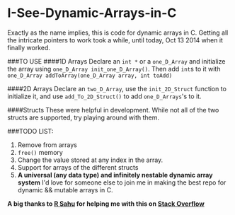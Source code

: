 I-See-Dynamic-Arrays-in-C
=========================

Exactly as the name implies, this is code for dynamic arrays in C. 
Getting all the intricate pointers to work took a  while, until today, Oct 13 2014 when it finally worked. 

###TO USE 
####1D Arrays
Declare an `int *` or a `one_D_Array` and initialize the array using `one_D_Array init_one_D_Array()`. Then add `int`s to it with `one_D_Array addToArray(one_D_Array array, int toAdd)`

####2D Arrays
Declare an `two_D_Array`, use the `init_2D_Struct` function to initialize it, and use `add_To_2D_Struct()` to add `one_D_Arrays`'s to it. 

####Structs 
These were helpful in development. While not all of the two structs are supported, try playing around with them. 

###TODO LIST:

1. Remove from arrays
2. `free()` memory
3. Change the value stored at any index in the array. 
4. Support for arrays of the different structs
5. **A universal (any data type) and infinitely nestable dynamic array system**
I'd love for someone else to join me in making the best repo for dynamic && mutable arrays in C. 

**A big thanks to [R Sahu](http://stackoverflow.com/users/434551/r-sah) for helping me with this on [Stack Overflow](http://stackoverflow.com/questions/26373830/setting-and-using-variable-in-different-scopes-not-working-in-c?noredirect=1#comment41407131_26373830)**
